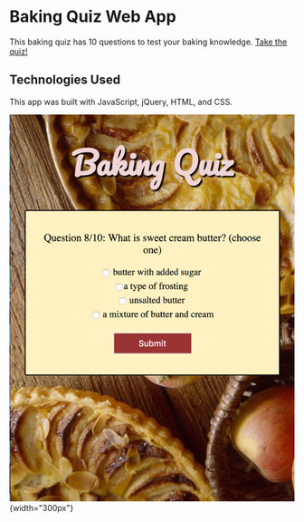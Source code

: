 # Baking Quiz Web App

This baking quiz has 10 questions to test your baking knowledge.
[Take the quiz!](https://alodahl.github.io/baking-quiz-app/)

## Technologies Used

This app was built with JavaScript, jQuery, HTML, and CSS.

![Baking Quiz App Screenshot](baking-quiz-screenshot.png){width="300px"}
